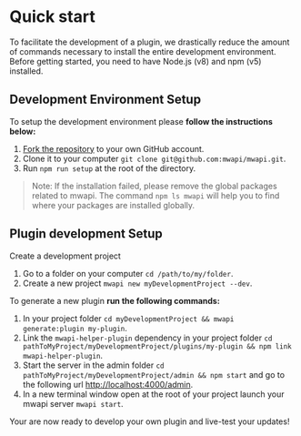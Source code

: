 # Quick start

To facilitate the development of a plugin, we drastically reduce the amount of commands necessary to install the entire development environment. Before getting started, you need to have Node.js (v8)  and npm (v5) installed.

## Development Environment Setup

To setup the development environment please **follow the instructions below:**

1. [Fork the repository](https://github.com/MantisWare/mwapi) to your own GitHub account.
2. Clone it to your computer `git clone git@github.com:mwapi/mwapi.git`.
3. Run `npm run setup` at the root of the directory.

> Note: If the installation failed, please remove the global packages related to mwapi. The command `npm ls mwapi` will help you to find where your packages are installed globally.

## Plugin development Setup

Create a development project

1. Go to a folder on your computer `cd /path/to/my/folder`.
2. Create a new project `mwapi new myDevelopmentProject --dev`.

To generate a new plugin **run the following commands:**
1. In your project folder `cd myDevelopmentProject && mwapi generate:plugin my-plugin`.
2. Link the `mwapi-helper-plugin` dependency in your project folder `cd pathToMyProject/myDevelopmentProject/plugins/my-plugin && npm link mwapi-helper-plugin`.
3. Start the server in the admin folder `cd pathToMyProject/myDevelopmentProject/admin && npm start` and go to the following url [http://localhost:4000/admin](http://localhost:4000/admin).
4. In a new terminal window open at the root of your project launch your mwapi server `mwapi start`.


Your are now ready to develop your own plugin and live-test your updates! 
